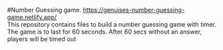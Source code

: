 #Number Guessing game. https://genuises-number-guessing-game.netlify.app/    
This repository contains files to build a number guessing game with timer. 
The game is to last for 60 seconds. 
After 60 secs without an answer, players will be timed out
